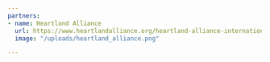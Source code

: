 ```yaml
---
partners:
- name: Heartland Alliance
  url: https://www.heartlandalliance.org/heartland-alliance-international/
  image: "/uploads/heartland_alliance.png"

---
```

